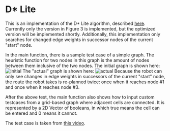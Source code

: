# D* Lite

This is an implementation of the D* Lite algorithm, described [here](idm-lab.org/bib/abstracts/papers/aaai02b.pdf).
Currently only the version in Figure 3 is implemented, but the optimized version will be implemented shortly. Additionally, this implementation only searches for changed edge weights in successor nodes of the current "start" node.

In the main function, there is a sample test case of a simple graph. The heuristic function for two nodes in this graph is the amount of nodes between them inclusive of the two nodes.
The initial graph is shown here:
![initial](https://user-images.githubusercontent.com/40965890/97532869-40984d80-1985-11eb-9058-23707a3cff8b.png)
The "actual" graph is shown here:
![actual](https://user-images.githubusercontent.com/40965890/97533144-b2709700-1985-11eb-8f89-bc7d92f7a957.png)
Because the robot can only see changes in edge weights in successors of the current "start" node, the route the robot takes is re-planned twice: once when it reaches node #1 and once when it reaches node #3.

After the above test, the main function also shows how to input custom testcases from a grid-based graph where adjacent cells are connected. It is represented by a 2D Vector of booleans, in which true means the cell can be entered and 0 means it cannot.

The test case is taken from [this video](https://ocw.mit.edu/courses/aeronautics-and-astronautics/16-412j-cognitive-robotics-spring-2016/videos-for-advanced-lectures/advanced-lecture-1/).